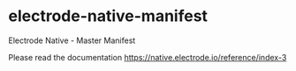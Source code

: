 # electrode-native-manifest
Electrode Native - Master Manifest

Please read the documentation https://native.electrode.io/reference/index-3
